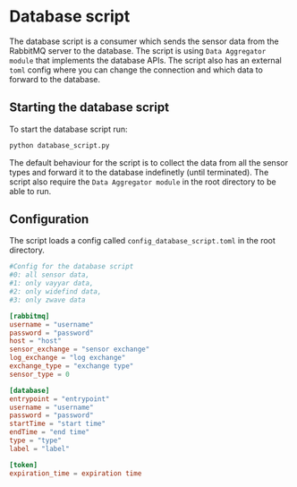 # Database script
The database script is a consumer which sends the sensor data from the RabbitMQ server to the database. The script is using `Data Aggregator module` that implements the database APIs. The script also has an external `toml` config where you can change the connection and which data to forward to the database.

## Starting the database script

To start the database script run:

```bash
python database_script.py
```
The default behaviour for the script is to collect the data from all the sensor types and forward it to the database indefinetly (until terminated). The script also require the `Data Aggregator module` in the root directory to be able to run.

## Configuration
The script loads a config called `config_database_script.toml` in the root directory.

```toml
#Config for the database script
#0: all sensor data, 
#1: only vayyar data, 
#2: only widefind data, 
#3: only zwave data

[rabbitmq]
username = "username"
password = "password"
host = "host"
sensor_exchange = "sensor exchange"
log_exchange = "log exchange"
exchange_type = "exchange type"
sensor_type = 0

[database]
entrypoint = "entrypoint" 
username = "username"
password = "password"
startTime = "start time"
endTime = "end time"
type = "type"
label = "label"

[token]
expiration_time = expiration time
```